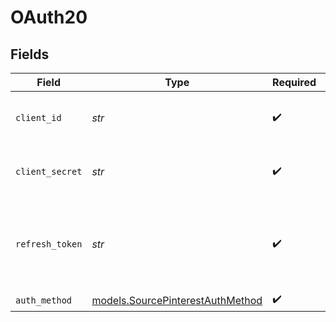 # OAuth20


## Fields

| Field                                                                      | Type                                                                       | Required                                                                   | Description                                                                |
| -------------------------------------------------------------------------- | -------------------------------------------------------------------------- | -------------------------------------------------------------------------- | -------------------------------------------------------------------------- |
| `client_id`                                                                | *str*                                                                      | :heavy_check_mark:                                                         | The Client ID of your OAuth application                                    |
| `client_secret`                                                            | *str*                                                                      | :heavy_check_mark:                                                         | The Client Secret of your OAuth application.                               |
| `refresh_token`                                                            | *str*                                                                      | :heavy_check_mark:                                                         | Refresh Token to obtain new Access Token, when it's expired.               |
| `auth_method`                                                              | [models.SourcePinterestAuthMethod](../models/sourcepinterestauthmethod.md) | :heavy_check_mark:                                                         | N/A                                                                        |